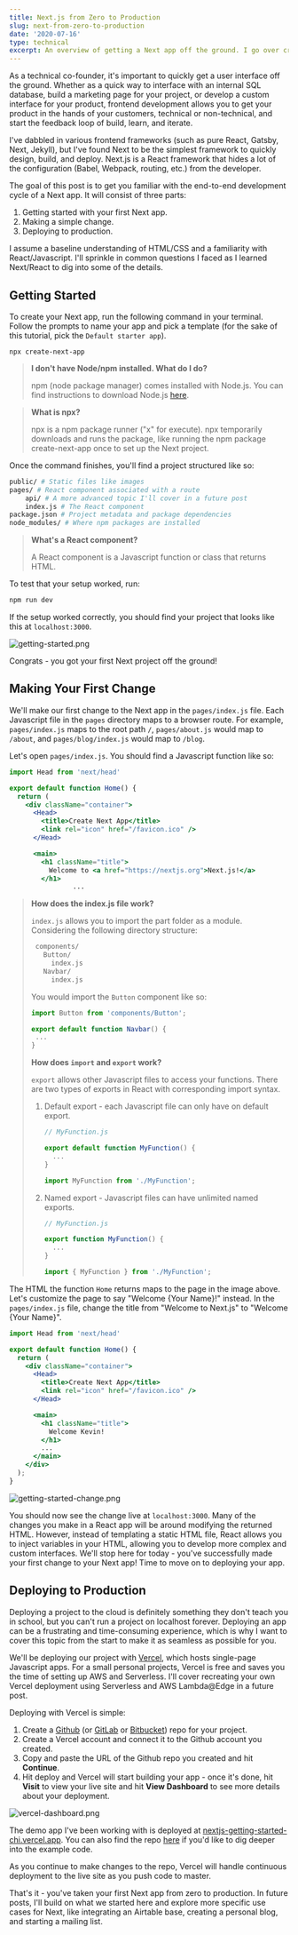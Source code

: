 ```yaml
---
title: Next.js from Zero to Production
slug: next-from-zero-to-production
date: '2020-07-16'
type: technical
excerpt: An overview of getting a Next app off the ground. I go over creating a Next app, making a simple change, and then doing a serverless deploy with Vercel.
---
```

As a technical co-founder, it's important to quickly get a user interface off the ground. Whether as a quick way to interface with an internal SQL database, build a marketing page for your project, or develop a custom interface for your product, frontend development allows you to get your product in the hands of your customers, technical or non-technical, and start the feedback loop of build, learn, and iterate.

I've dabbled in various frontend frameworks (such as pure React, Gatsby, Next, Jekyll), but I've found Next to be the simplest framework to quickly design, build, and deploy. Next.js is a React framework that hides a lot of the configuration (Babel, Webpack, routing, etc.) from the developer.

The goal of this post is to get you familiar with the end-to-end development cycle of a Next app. It will consist of three parts:

1. Getting started with your first Next app.
2. Making a simple change.
3. Deploying to production.

I assume a baseline understanding of HTML/CSS and a familiarity with React/Javascript. I'll sprinkle in common questions I faced as I learned Next/React to dig into some of the details.

## Getting Started

To create your Next app, run the following command in your terminal. Follow the prompts to name your app and pick a template (for the sake of this tutorial, pick the `Default starter app`).

```
npx create-next-app
```

> **I don't have Node/npm installed. What do I do?**
>
> npm (node package manager) comes installed with Node.js. You can find instructions to download Node.js [here](https://www.npmjs.com/get-npm).

> **What is npx?**
>
> npx is a npm package runner ("x" for execute). npx temporarily downloads and runs the package, like running the npm package create-next-app once to set up the Next project.

Once the command finishes, you'll find a project structured like so:

```bash
public/ # Static files like images
pages/ # React component associated with a route
	api/ # A more advanced topic I'll cover in a future post
	index.js # The React component
package.json # Project metadata and package dependencies
node_modules/ # Where npm packages are installed
```
> **What's a React component?**
>
> A React component is a Javascript function or class that returns HTML.

To test that your setup worked, run:

```bash
npm run dev
```

If the setup worked correctly, you should find your project that looks like this at `localhost:3000`.

![getting-started.png](/blog/next-from-zero-to-production/getting-started.png)

Congrats - you got your first Next project off the ground!

## Making Your First Change

We'll make our first change to the Next app in the `pages/index.js` file. Each Javascript file in the `pages` directory maps to a browser route. For example, `pages/index.js` maps to the root path `/`, `pages/about.js` would map to `/about`, and `pages/blog/index.js` would map to `/blog`.

Let's open `pages/index.js`. You should find a Javascript function like so:

```jsx
import Head from 'next/head'

export default function Home() {
  return (
    <div className="container">
      <Head>
        <title>Create Next App</title>
        <link rel="icon" href="/favicon.ico" />
      </Head>

      <main>
        <h1 className="title">
          Welcome to <a href="https://nextjs.org">Next.js!</a>
        </h1>
				...
```

> **How does the index.js file work?**
>
> `index.js` allows you to import the part folder as a module. Considering the following directory structure:
> ```bash
>  components/
>    Button/
>      index.js
>    Navbar/
>      index.js
> ```
>
> You would import the `Button` component like so:
> ```jsx
> import Button from 'components/Button';
>
> export default function Navbar() {
>  ...
> }
> ```
>
> **How does `import` and `export` work?**
>
> `export` allows other Javascript files to access your functions. There are two types of exports in React with corresponding import syntax.
>
> 1. Default export - each Javascript file can only have on default export.
>
>     ```jsx
>     // MyFunction.js
>
>     export default function MyFunction() {
>     	...
>     }
>     ```
>
>     ```jsx
>     import MyFunction from './MyFunction';
>     ```
>
> 2. Named export - Javascript files can have unlimited named exports.
>
>     ```jsx
>     // MyFunction.js
>
>     export function MyFunction() {
>     	...
>     }
>     ```
>
>     ```jsx
>     import { MyFunction } from './MyFunction';
>     ```

The HTML the function `Home` returns maps to the page in the image above. Let's customize the page to say "Welcome {Your Name}!" instead. In the `pages/index.js` file, change the title from "Welcome to Next.js" to "Welcome {Your Name}".

```jsx
import Head from 'next/head'

export default function Home() {
  return (
    <div className="container">
      <Head>
        <title>Create Next App</title>
        <link rel="icon" href="/favicon.ico" />
      </Head>

      <main>
        <h1 className="title">
          Welcome Kevin!
        </h1>
        ...
      </main>
    </div>
  );
}
```

![getting-started-change.png](/blog/next-from-zero-to-production/getting-started-change.png)

You should now see the change live at `localhost:3000`. Many of the changes you make in a React app will be around modifying the returned HTML. However, instead of templating a static HTML file, React allows you to inject variables in your HTML, allowing you to develop more complex and custom interfaces. We'll stop here for today - you've successfully made your first change to your Next app! Time to move on to deploying your app.

## Deploying to Production

Deploying a project to the cloud is definitely something they don't teach you in school, but you can't run a project on localhost forever. Deploying an app can be a frustrating and time-consuming experience, which is why I want to cover this topic from the start to make it as seamless as possible for you.

We'll be deploying our project with [Vercel](https://vercel.com), which hosts single-page Javascript apps. For a small personal projects, Vercel is free and saves you the time of setting up AWS and Serverless. I'll cover recreating your own Vercel deployment using Serverless and AWS Lambda@Edge in a future post.

Deploying with Vercel is simple:
1. Create a [Github](https://github.com) (or [GitLab](https://about.gitlab.com) or [Bitbucket](https://bitbucket.org/product)) repo for your project.
2. Create a Vercel account and connect it to the Github account you created.
3. Copy and paste the URL of the Github repo you created and hit **Continue**.
4. Hit deploy and Vercel will start building your app - once it's done, hit **Visit** to view your live site and hit **View Dashboard** to see more details about your deployment.

![vercel-dashboard.png](/blog/next-from-zero-to-production/vercel-dashboard.png)

The demo app I've been working with is deployed at [nextjs-getting-started-chi.vercel.app](https://nextjs-getting-started-chi.vercel.app). You can also find the repo [here](https://github.com/kevarifin14/nextjs-getting-started) if you'd like to dig deeper into the example code.

As you continue to make changes to the repo, Vercel will handle continuous deployment to the live site as you push code to master.

That's it - you've taken your first Next app from zero to production. In future posts, I'll build on what we started here and explore more specific use cases for Next, like integrating an Airtable base, creating a personal blog, and starting a mailing list.